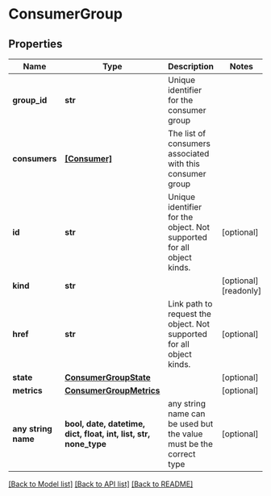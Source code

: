 # ConsumerGroup


## Properties
Name | Type | Description | Notes
------------ | ------------- | ------------- | -------------
**group_id** | **str** | Unique identifier for the consumer group | 
**consumers** | [**[Consumer]**](Consumer.md) | The list of consumers associated with this consumer group | 
**id** | **str** | Unique identifier for the object. Not supported for all object kinds. | [optional] 
**kind** | **str** |  | [optional] [readonly] 
**href** | **str** | Link path to request the object. Not supported for all object kinds. | [optional] 
**state** | [**ConsumerGroupState**](ConsumerGroupState.md) |  | [optional] 
**metrics** | [**ConsumerGroupMetrics**](ConsumerGroupMetrics.md) |  | [optional] 
**any string name** | **bool, date, datetime, dict, float, int, list, str, none_type** | any string name can be used but the value must be the correct type | [optional]

[[Back to Model list]](../README.md#documentation-for-models) [[Back to API list]](../README.md#documentation-for-api-endpoints) [[Back to README]](../README.md)


